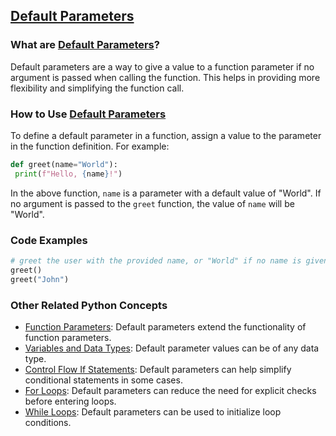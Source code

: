 ## [Default Parameters](./../Default-Parameters/)

### What are [Default Parameters](./../Default-Parameters/)?
Default parameters are a way to give a value to a function parameter if no argument is passed when calling the function. This helps in providing more flexibility and simplifying the function call.

### How to Use [Default Parameters](./../Default-Parameters/)
To define a default parameter in a function, assign a value to the parameter in the function definition. For example:

```python
def greet(name="World"):
 print(f"Hello, {name}!")
```

In the above function, `name` is a parameter with a default value of "World". If no argument is passed to the `greet` function, the value of `name` will be "World".

### Code Examples
```python
# greet the user with the provided name, or "World" if no name is given
greet()
greet("John")
```

### Other Related Python Concepts

- [Function Parameters](./../Function-Parameters/): Default parameters extend the functionality of function parameters.
- [Variables and Data Types](./../Variables-and-Data-Types/): Default parameter values can be of any data type.
- [Control Flow If Statements](./../Control-Flow-If-Statements/): Default parameters can help simplify conditional statements in some cases.
- [For Loops](./../For-Loops/): Default parameters can reduce the need for explicit checks before entering loops.
- [While Loops](./../While-Loops/): Default parameters can be used to initialize loop conditions.